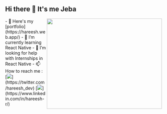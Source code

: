 ## Hi there 👋 It's me Jeba

<img align="right" width="370" height="290" src="https://i.pinimg.com/originals/47/f0/34/47f0342cec72b800463bf003eac1257e.gif">
- 🔭 Here's my [portfolio](https://hareesh.web.app/)                                                 
- 🌱 I’m currently learning React Native
- 🤔 I’m looking for help with Internships in React Native
- 📫 How to reach me :
<br /> [<img src="https://img.shields.io/badge/Twitter-1DA1F2?style=for-the-badge&logo=twitter&logoColor=white" />](https://twitter.com/hareesh_dev) [<img src="https://img.shields.io/badge/LinkedIn-0077B5?style=for-the-badge&logo=linkedin&logoColor=white" />](https://www.linkedin.com/in/hareesh-r/)

<!---
Jeba-Sobitha/Jeba-Sobitha is a ✨ special ✨ repository because its `README.md` (this file) appears on your GitHub profile.
You can click the Preview link to take a look at your changes.
--->
